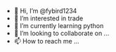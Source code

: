 - 👋 Hi, I’m @fybird1234
- 👀 I’m interested in trade
- 🌱 I’m currently learning python
- 💞️ I’m looking to collaborate on ...
- 📫 How to reach me ...

<!---
fybird1234/fybird1234 is a ✨ special ✨ repository because its `README.md` (this file) appears on your GitHub profile.
You can click the Preview link to take a look at your changes.
--->
